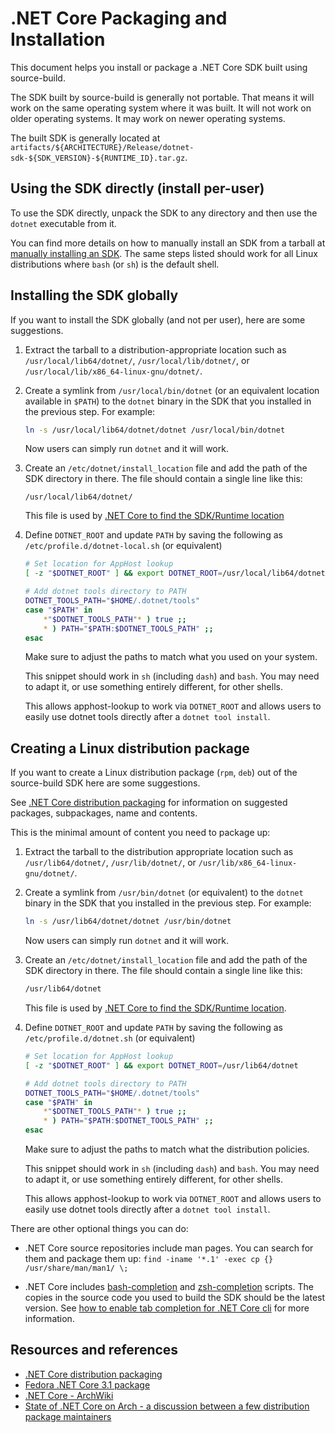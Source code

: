 # .NET Core Packaging and Installation

This document helps you install or package a .NET Core SDK built using source-build.

The SDK built by source-build is generally not portable. That means it will work on the same operating system where it was built. It will not work on older operating systems. It may work on newer operating systems.

The built SDK is generally located at `artifacts/${ARCHITECTURE}/Release/dotnet-sdk-${SDK_VERSION}-${RUNTIME_ID}.tar.gz`.

## Using the SDK directly (install per-user)

To use the SDK directly, unpack the SDK to any directory and then use the `dotnet` executable from it.

You can find more details on how to manually install an SDK from a tarball at [manually installing an SDK](https://docs.microsoft.com/en-us/dotnet/core/install/linux-ubuntu#manual-install). The same steps listed should work for all Linux distributions where `bash` (or `sh`) is the default shell.

## Installing the SDK globally

If you want to install the SDK globally (and not per user), here are some suggestions.

1. Extract the tarball to a distribution-appropriate location such as `/usr/local/lib64/dotnet/`, `/usr/local/lib/dotnet/`, or `/usr/local/lib/x86_64-linux-gnu/dotnet/`.

2. Create a symlink from `/usr/local/bin/dotnet` (or an equivalent location available in `$PATH`) to the `dotnet` binary in the SDK that you installed in the previous step. For example:

   ```bash
   ln -s /usr/local/lib64/dotnet/dotnet /usr/local/bin/dotnet
   ```

   Now users can simply run `dotnet` and it will work.

3. Create an `/etc/dotnet/install_location` file and add the path of the SDK directory in there. The file should contain a single line like this:

   ```
   /usr/local/lib64/dotnet/
   ```

   This file is used by [.NET Core to find the SDK/Runtime location](https://github.com/dotnet/designs/blob/master/accepted/2020/install-locations.md)

4. Define `DOTNET_ROOT` and update `PATH` by saving the following as `/etc/profile.d/dotnet-local.sh` (or equivalent)

   ```bash
   # Set location for AppHost lookup
   [ -z "$DOTNET_ROOT" ] && export DOTNET_ROOT=/usr/local/lib64/dotnet

   # Add dotnet tools directory to PATH
   DOTNET_TOOLS_PATH="$HOME/.dotnet/tools"
   case "$PATH" in
       *"$DOTNET_TOOLS_PATH"* ) true ;;
       * ) PATH="$PATH:$DOTNET_TOOLS_PATH" ;;
   esac
   ```

   Make sure to adjust the paths to match what you used on your system.

   This snippet should work in `sh` (including `dash`) and `bash`. You may need to adapt it, or use something entirely different, for other shells.

   This allows apphost-lookup to work via `DOTNET_ROOT` and allows users to easily use dotnet tools directly after a `dotnet tool install`.

## Creating a Linux distribution package

If you want to create a Linux distribution package (`rpm`, `deb`) out of the source-build SDK here are some suggestions.

See [.NET Core distribution packaging](https://docs.microsoft.com/en-us/dotnet/core/distribution-packaging) for information on suggested packages, subpackages, name and contents.

This is the minimal amount of content you need to package up:

1. Extract the tarball to the distribution appropriate location such as `/usr/lib64/dotnet/`, `/usr/lib/dotnet/`, or `/usr/lib/x86_64-linux-gnu/dotnet/`.

2. Create a symlink from `/usr/bin/dotnet` (or equivalent) to the `dotnet` binary in the SDK that you installed in the previous step. For example:

   ```bash
   ln -s /usr/lib64/dotnet/dotnet /usr/bin/dotnet
   ```

   Now users can simply run `dotnet` and it will work.

3. Create an `/etc/dotnet/install_location` file and add the path of the SDK directory in there. The file should contain a single line like this:

   ```bash
   /usr/lib64/dotnet
   ```

   This file is used by [.NET Core to find the SDK/Runtime location](https://github.com/dotnet/designs/blob/master/accepted/2020/install-locations.md).

4. Define `DOTNET_ROOT` and update `PATH` by saving the following as `/etc/profile.d/dotnet.sh` (or equivalent)

   ```bash
   # Set location for AppHost lookup
   [ -z "$DOTNET_ROOT" ] && export DOTNET_ROOT=/usr/lib64/dotnet

   # Add dotnet tools directory to PATH
   DOTNET_TOOLS_PATH="$HOME/.dotnet/tools"
   case "$PATH" in
       *"$DOTNET_TOOLS_PATH"* ) true ;;
       * ) PATH="$PATH:$DOTNET_TOOLS_PATH" ;;
   esac
   ```

   Make sure to adjust the paths to match what the distribution policies.

   This snippet should work in `sh` (including `dash`) and `bash`. You may need to adapt it, or use something entirely different, for other shells.

   This allows apphost-lookup to work via `DOTNET_ROOT` and allows users to easily use dotnet tools directly after a `dotnet tool install`.

There are other optional things you can do:

- .NET Core source repositories include man pages. You can search for them and package them up: `find -iname '*.1' -exec cp {} /usr/share/man/man1/ \;`

- .NET Core includes [bash-completion](https://github.com/dotnet/cli/blob/master/scripts/register-completions.bash) and [zsh-completion](https://github.com/dotnet/cli/blob/master/scripts/register-completions.zsh) scripts. The copies in the source code you used to build the SDK should be the latest version. See [how to enable tab completion for .NET Core cli](https://docs.microsoft.com/en-us/dotnet/core/tools/enable-tab-autocomplete) for more information.

## Resources and references

- [.NET Core distribution packaging](https://docs.microsoft.com/en-us/dotnet/core/distribution-packaging)
- [Fedora .NET Core 3.1 package](https://src.fedoraproject.org/rpms/dotnet3.1/tree/master)
- [.NET Core - ArchWiki](https://wiki.archlinux.org/index.php/.NET_Core)
- [State of .NET Core on Arch - a discussion between a few distribution package maintainers](https://www.reddit.com/r/archlinux/comments/cx64r5/the_state_of_net_core_on_arch/)
